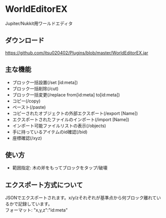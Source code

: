 # WorldEditorEX
Jupiter/Nukkit用ワールドエディタ  
  
## ダウンロード
<a href="https://github.com/itsu020402/Plugins/blob/master/WorldEditorEX.jar">https://github.com/itsu020402/Plugins/blob/master/WorldEditorEX.jar</a>    

## 主な機能
- ブロック一括設置(/set [id:meta])  
- ブロック一括削除(/cut)  
- ブロック一括変更(/replace from[id:meta] to[id:meta])  
- コピー(/copy)  
- ペースト(/paste)  
- コピーされたオブジェクトの外部エクスポート(/export [Name])  
- エクスポートされたファイルのインポート(/import [Name]) 
- インポート可能ファイルリストの表示(/objects)  
- 手に持っているアイテムのid確認(/bid)  
- 座標確認(/xyz)  
  
## 使い方
- 範囲指定: 木の斧をもってブロックをタップ/破壊  
  
## エクスポート方式について
JSONでエクスポートされます。x/y/zそれぞれが基準点から何ブロック離れているかで記録しています。  
フォーマット: "x,y,z":"id:meta"  
  
